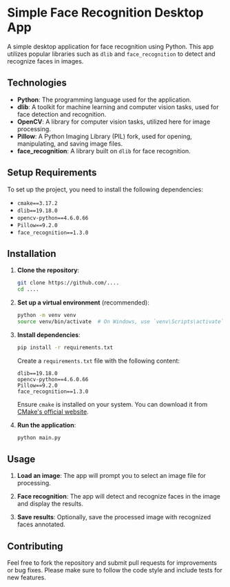 # Simple Face Recognition Desktop App

A simple desktop application for face recognition using Python. This app utilizes popular libraries such as `dlib` and `face_recognition` to detect and recognize faces in images.

## Technologies

- **Python**: The programming language used for the application.
- **dlib**: A toolkit for machine learning and computer vision tasks, used for face detection and recognition.
- **OpenCV**: A library for computer vision tasks, utilized here for image processing.
- **Pillow**: A Python Imaging Library (PIL) fork, used for opening, manipulating, and saving image files.
- **face_recognition**: A library built on `dlib` for face recognition.

## Setup Requirements

To set up the project, you need to install the following dependencies:

- `cmake==3.17.2`
- `dlib==19.18.0`
- `opencv-python==4.6.0.66`
- `Pillow==9.2.0`
- `face_recognition==1.3.0`

## Installation

1. **Clone the repository**:

   ```bash
   git clone https://github.com/....
   cd ....
   ```

2. **Set up a virtual environment** (recommended):

   ```bash
   python -m venv venv
   source venv/bin/activate  # On Windows, use `venv\Scripts\activate`
   ```

3. **Install dependencies**:

   ```bash
   pip install -r requirements.txt
   ```

   Create a `requirements.txt` file with the following content:

   ```
   dlib==19.18.0
   opencv-python==4.6.0.66
   Pillow==9.2.0
   face_recognition==1.3.0
   ```

   Ensure `cmake` is installed on your system. You can download it from [CMake's official website](https://cmake.org/download/).

4. **Run the application**:

   ```bash
   python main.py
   ```

## Usage

1. **Load an image**: The app will prompt you to select an image file for processing.

2. **Face recognition**: The app will detect and recognize faces in the image and display the results.

3. **Save results**: Optionally, save the processed image with recognized faces annotated.

## Contributing

Feel free to fork the repository and submit pull requests for improvements or bug fixes. Please make sure to follow the code style and include tests for new features.
